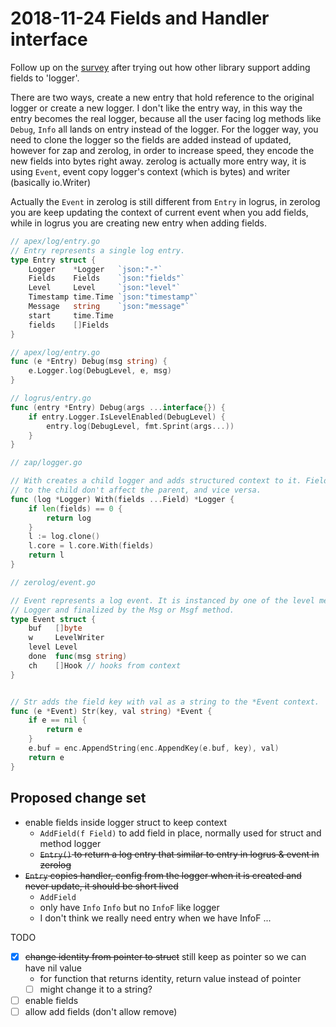 # 2018-11-24 Fields and Handler interface

Follow up on the [survey](2018-11-18-design-continued.md) after trying out how other library support adding fields to 'logger'.

There are two ways, create a new entry that hold reference to the original logger or create a new logger.
I don't like the entry way, in this way the entry becomes the real logger, because all the user facing log methods like
`Debug`, `Info` all lands on entry instead of the logger. 
For the logger way, you need to clone the logger so the fields are added instead of updated, however for zap and zerolog,
in order to increase speed, they encode the new fields into bytes right away. zerolog is actually more entry way,
it is using `Event`, event copy logger's context (which is bytes) and writer (basically io.Writer) 

Actually the `Event` in zerolog is still different from `Entry` in logrus, in zerolog you are keep updating the context
of current event when you add fields, while in logrus you are creating new entry when adding fields.

````go
// apex/log/entry.go
// Entry represents a single log entry.
type Entry struct {
	Logger    *Logger   `json:"-"`
	Fields    Fields    `json:"fields"`
	Level     Level     `json:"level"`
	Timestamp time.Time `json:"timestamp"`
	Message   string    `json:"message"`
	start     time.Time
	fields    []Fields
}

// apex/log/entry.go
func (e *Entry) Debug(msg string) {
	e.Logger.log(DebugLevel, e, msg)
}
````

````go
// logrus/entry.go
func (entry *Entry) Debug(args ...interface{}) {
	if entry.Logger.IsLevelEnabled(DebugLevel) {
		entry.log(DebugLevel, fmt.Sprint(args...))
	}
}
````

````go
// zap/logger.go

// With creates a child logger and adds structured context to it. Fields added
// to the child don't affect the parent, and vice versa.
func (log *Logger) With(fields ...Field) *Logger {
	if len(fields) == 0 {
		return log
	}
	l := log.clone()
	l.core = l.core.With(fields)
	return l
}
````

````go
// zerolog/event.go

// Event represents a log event. It is instanced by one of the level method of
// Logger and finalized by the Msg or Msgf method.
type Event struct {
	buf   []byte
	w     LevelWriter
	level Level
	done  func(msg string)
	ch    []Hook // hooks from context
}


// Str adds the field key with val as a string to the *Event context.
func (e *Event) Str(key, val string) *Event {
	if e == nil {
		return e
	}
	e.buf = enc.AppendString(enc.AppendKey(e.buf, key), val)
	return e
}
````

## Proposed change set

- enable fields inside logger struct to keep context
  - `AddField(f Field)` to add field in place, normally used for struct and method logger
  - ~~`Entry()` to return a log entry that similar to entry in logrus & event in zerolog~~
- ~~`Entry` copies handler, config from the logger when it is created and never update, it should be short lived~~
  - `AddField` 
  - only have `Info` `Info` but no `InfoF` like logger
  - I don't think we really need entry when we have InfoF ... 

TODO

- [x] ~~change identity from pointer to struct~~ still keep as pointer so we can have nil value
  - for function that returns identity, return value instead of pointer
  - [ ] might change it to a string?
- [ ] enable fields
- [ ] allow add fields (don't allow remove)